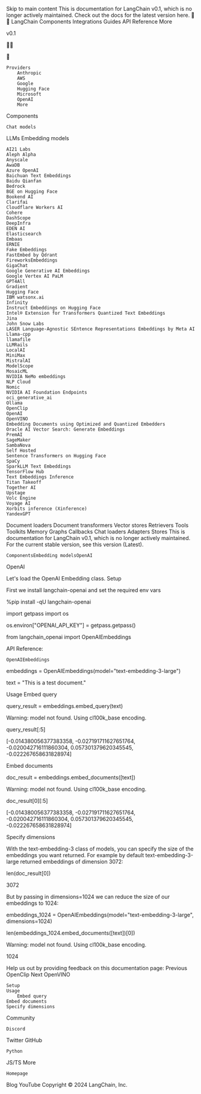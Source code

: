 
Skip to main content
This is documentation for LangChain v0.1, which is no longer actively maintained. Check out the docs for the latest version here.
🦜️🔗 LangChain
Components
Integrations
Guides
API Reference
More

v0.1

🦜️🔗

💬

    Providers
        Anthropic
        AWS
        Google
        Hugging Face
        Microsoft
        OpenAI
        More

Components

    Chat models

LLMs
Embedding models

    AI21 Labs
    Aleph Alpha
    Anyscale
    AwaDB
    Azure OpenAI
    Baichuan Text Embeddings
    Baidu Qianfan
    Bedrock
    BGE on Hugging Face
    Bookend AI
    Clarifai
    Cloudflare Workers AI
    Cohere
    DashScope
    DeepInfra
    EDEN AI
    Elasticsearch
    Embaas
    ERNIE
    Fake Embeddings
    FastEmbed by Qdrant
    FireworksEmbeddings
    GigaChat
    Google Generative AI Embeddings
    Google Vertex AI PaLM
    GPT4All
    Gradient
    Hugging Face
    IBM watsonx.ai
    Infinity
    Instruct Embeddings on Hugging Face
    Intel® Extension for Transformers Quantized Text Embeddings
    Jina
    John Snow Labs
    LASER Language-Agnostic SEntence Representations Embeddings by Meta AI
    Llama-cpp
    llamafile
    LLMRails
    LocalAI
    MiniMax
    MistralAI
    ModelScope
    MosaicML
    NVIDIA NeMo embeddings
    NLP Cloud
    Nomic
    NVIDIA AI Foundation Endpoints
    oci_generative_ai
    Ollama
    OpenClip
    OpenAI
    OpenVINO
    Embedding Documents using Optimized and Quantized Embedders
    Oracle AI Vector Search: Generate Embeddings
    PremAI
    SageMaker
    SambaNova
    Self Hosted
    Sentence Transformers on Hugging Face
    SpaCy
    SparkLLM Text Embeddings
    TensorFlow Hub
    Text Embeddings Inference
    Titan Takeoff
    Together AI
    Upstage
    Volc Engine
    Voyage AI
    Xorbits inference (Xinference)
    YandexGPT

Document loaders
Document transformers
Vector stores
Retrievers
Tools
Toolkits
Memory
Graphs
Callbacks
Chat loaders
Adapters
Stores
This is documentation for LangChain v0.1, which is no longer actively maintained.
For the current stable version, see this version (Latest).

    ComponentsEmbedding modelsOpenAI

OpenAI

Let's load the OpenAI Embedding class.
Setup

First we install langchain-openai and set the required env vars

%pip install -qU langchain-openai

import getpass
import os

os.environ["OPENAI_API_KEY"] = getpass.getpass()

from langchain_openai import OpenAIEmbeddings

API Reference:

    OpenAIEmbeddings

embeddings = OpenAIEmbeddings(model="text-embedding-3-large")

text = "This is a test document."

Usage
Embed query

query_result = embeddings.embed_query(text)

Warning: model not found. Using cl100k_base encoding.

query_result[:5]

[-0.014380056377383358,
 -0.027191711627651764,
 -0.020042716111860304,
 0.057301379620345545,
 -0.022267658631828974]

Embed documents

doc_result = embeddings.embed_documents([text])

Warning: model not found. Using cl100k_base encoding.

doc_result[0][:5]

[-0.014380056377383358,
 -0.027191711627651764,
 -0.020042716111860304,
 0.057301379620345545,
 -0.022267658631828974]

Specify dimensions

With the text-embedding-3 class of models, you can specify the size of the embeddings you want returned. For example by default text-embedding-3-large returned embeddings of dimension 3072:

len(doc_result[0])

3072

But by passing in dimensions=1024 we can reduce the size of our embeddings to 1024:

embeddings_1024 = OpenAIEmbeddings(model="text-embedding-3-large", dimensions=1024)

len(embeddings_1024.embed_documents([text])[0])

Warning: model not found. Using cl100k_base encoding.

1024

Help us out by providing feedback on this documentation page:
Previous
OpenClip
Next
OpenVINO

    Setup
    Usage
        Embed query
    Embed documents
    Specify dimensions

Community

    Discord

Twitter
GitHub

    Python

JS/TS
More

    Homepage

Blog
YouTube
Copyright © 2024 LangChain, Inc.
